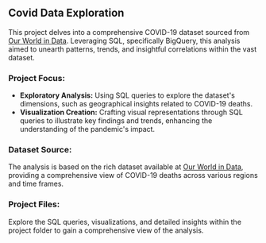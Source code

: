 ## Covid Data Exploration

This project delves into a comprehensive COVID-19 dataset sourced from [Our World in Data](https://ourworldindata.org/covid-deaths). Leveraging SQL, specifically BigQuery, this analysis aimed to unearth patterns, trends, and insightful correlations within the vast dataset.

### Project Focus:

- **Exploratory Analysis:** Using SQL queries to explore the dataset's dimensions, such as geographical insights related to COVID-19 deaths.
- **Visualization Creation:** Crafting visual representations through SQL queries to illustrate key findings and trends, enhancing the understanding of the pandemic's impact.

### Dataset Source:

The analysis is based on the rich dataset available at [Our World in Data](https://ourworldindata.org/covid-deaths), providing a comprehensive view of COVID-19 deaths across various regions and time frames.

### Project Files:

Explore the SQL queries, visualizations, and detailed insights within the project folder to gain a comprehensive view of the analysis.
